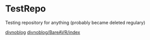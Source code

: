 # TestRepo
Testing repository for anything (probably became deleted regulary)

[divnoblog](./divnoblog/README.md)
[divnoblog/BareAVR/index](./divnoblog/BareAVR/README.md)

